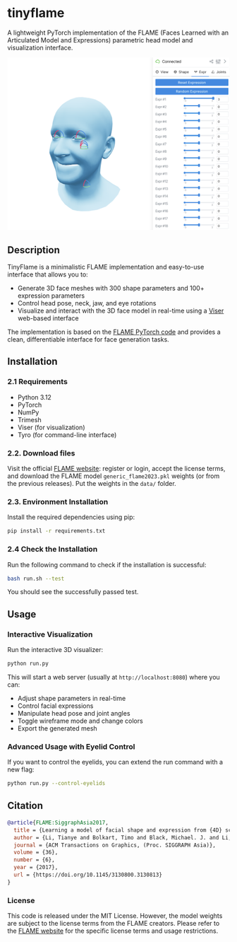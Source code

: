 # tinyflame

A lightweight PyTorch implementation of the FLAME (Faces Learned with an Articulated Model and Expressions) parametric head model and visualization interface.

![tinyflame](assets/demo.png)

## Description

TinyFlame is a minimalistic FLAME implementation and easy-to-use interface that allows you to:
- Generate 3D face meshes with 300 shape parameters and 100+ expression parameters
- Control head pose, neck, jaw, and eye rotations
- Visualize and interact with the 3D face model in real-time using a [Viser](https://github.com/viser-ai/viser) web-based interface

The implementation is based on the [FLAME PyTorch code](https://github.com/soubhiksanyal/FLAME_PyTorch) and provides a clean, differentiable interface for face generation tasks.

## Installation

### 2.1 Requirements

- Python 3.12
- PyTorch
- NumPy
- Trimesh
- Viser (for visualization)
- Tyro (for command-line interface)

### 2.2. Download files

Visit the official [FLAME website](https://flame.is.tue.mpg.de): register or login, accept the license terms, and download the FLAME model `generic_flame2023.pkl` weights (or from the previous releases). Put the weights in the `data/` folder.

### 2.3. Environment Installation

Install the required dependencies using pip:

```bash
pip install -r requirements.txt
```

### 2.4 Check the Installation

Run the following command to check if the installation is successful:

```bash
bash run.sh --test
```

You should see the successfully passed test.

## Usage

### Interactive Visualization

Run the interactive 3D visualizer:

```bash
python run.py
```

This will start a web server (usually at `http://localhost:8080`) where you can:
- Adjust shape parameters in real-time
- Control facial expressions
- Manipulate head pose and joint angles
- Toggle wireframe mode and change colors
- Export the generated mesh

### Advanced Usage with Eyelid Control

If you want to control the eyelids, you can extend the run command with a new flag:

```bash
python run.py --control-eyelids
```

## Citation


```bibtex
@article{FLAME:SiggraphAsia2017,
  title = {Learning a model of facial shape and expression from {4D} scans},
  author = {Li, Tianye and Bolkart, Timo and Black, Michael. J. and Li, Hao and Romero, Javier},
  journal = {ACM Transactions on Graphics, (Proc. SIGGRAPH Asia)},
  volume = {36},
  number = {6},
  year = {2017},
  url = {https://doi.org/10.1145/3130800.3130813}
}
```

### License

This code is released under the MIT License. However, the model weights are subject to the license terms from the FLAME creators. Please refer to the [FLAME website](https://flame.is.tue.mpg.de) for the specific license terms and usage restrictions.